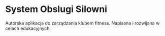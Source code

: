 # System Obslugi Silowni
Autorska aplikacja do zarządzania klubem fitness. Napisana i rozwijana w celach edukacyjnych. 
